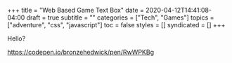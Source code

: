 +++
title = "Web Based Game Text Box"
date = 2020-04-12T14:41:08-04:00
draft = true
subtitle = ""
categories = ["Tech", "Games"]
topics = ["adventure", "css", "javascript"]
toc = false
styles = []
syndicated = []
+++

Hello?

<!--more-->

https://codepen.io/bronzehedwick/pen/RwWPKBg
